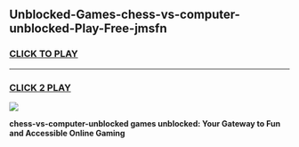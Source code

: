
## Unblocked-Games-chess-vs-computer-unblocked-Play-Free-jmsfn
<h3>
<a href="https://premium76.site?title=chess-vs-computer-unblocked&ref=21A">CLICK TO PLAY</a></h3>
<hr>

<h3>
<a href="https://premium76.site?title=chess-vs-computer-unblocked&ref=21A">CLICK 2 PLAY</a>
  
</h3>

<a href="https://premium76.site?title=chess-vs-computer-unblocked&ref=21A"><img src="https://clearcache.store/games.png"></a>


**chess-vs-computer-unblocked games unblocked: Your Gateway to Fun and Accessible Online Gaming**
